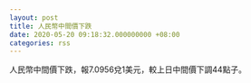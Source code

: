 ```yaml
---
layout: post
title: 人民幣中間價下跌
date: 2020-05-20 09:18:32.000000000 +08:00
categories: rss
---
```


人民幣中間價下跌，報7.0956兌1美元，較上日中間價下調44點子。
